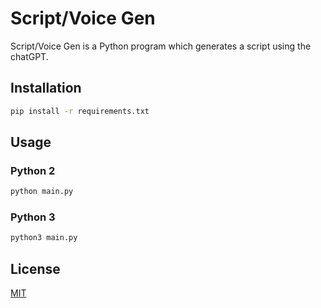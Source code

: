 # Script/Voice Gen

Script/Voice Gen is a Python program which generates a script using the chatGPT.

## Installation

```bash
pip install -r requirements.txt
```

## Usage

### Python 2

```bash
python main.py
```

### Python 3

```bash
python3 main.py
```

## License

[MIT](https://choosealicense.com/licenses/mit/)